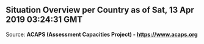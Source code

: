 ## Situation Overview per Country as of Sat, 13 Apr 2019 03:24:31 GMT

Source: **ACAPS (Assessment Capacities Project) - https://www.acaps.org**